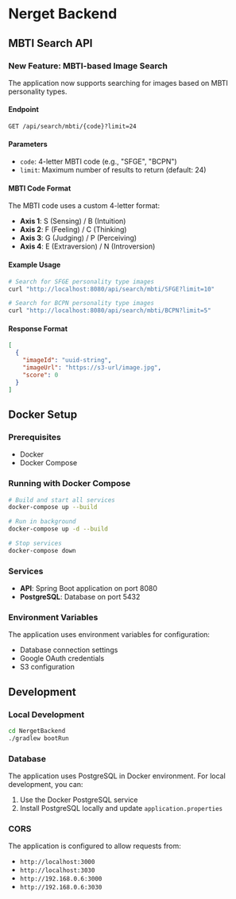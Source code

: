# Nerget Backend

## MBTI Search API

### New Feature: MBTI-based Image Search

The application now supports searching for images based on MBTI personality types.

#### Endpoint

```
GET /api/search/mbti/{code}?limit=24
```

#### Parameters

- `code`: 4-letter MBTI code (e.g., "SFGE", "BCPN")
- `limit`: Maximum number of results to return (default: 24)

#### MBTI Code Format

The MBTI code uses a custom 4-letter format:

- **Axis 1**: S (Sensing) / B (Intuition)
- **Axis 2**: F (Feeling) / C (Thinking)
- **Axis 3**: G (Judging) / P (Perceiving)
- **Axis 4**: E (Extraversion) / N (Introversion)

#### Example Usage

```bash
# Search for SFGE personality type images
curl "http://localhost:8080/api/search/mbti/SFGE?limit=10"

# Search for BCPN personality type images
curl "http://localhost:8080/api/search/mbti/BCPN?limit=5"
```

#### Response Format

```json
[
  {
    "imageId": "uuid-string",
    "imageUrl": "https://s3-url/image.jpg",
    "score": 0
  }
]
```

## Docker Setup

### Prerequisites

- Docker
- Docker Compose

### Running with Docker Compose

```bash
# Build and start all services
docker-compose up --build

# Run in background
docker-compose up -d --build

# Stop services
docker-compose down
```

### Services

- **API**: Spring Boot application on port 8080
- **PostgreSQL**: Database on port 5432

### Environment Variables

The application uses environment variables for configuration:

- Database connection settings
- Google OAuth credentials
- S3 configuration

## Development

### Local Development

```bash
cd NergetBackend
./gradlew bootRun
```

### Database

The application uses PostgreSQL in Docker environment. For local development, you can:

1. Use the Docker PostgreSQL service
2. Install PostgreSQL locally and update `application.properties`

### CORS

The application is configured to allow requests from:

- `http://localhost:3000`
- `http://localhost:3030`
- `http://192.168.0.6:3000`
- `http://192.168.0.6:3030`

